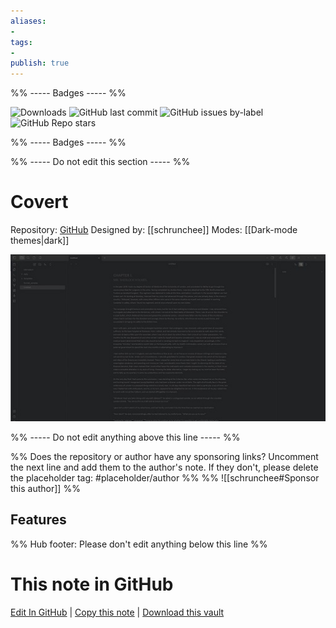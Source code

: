 ```yaml
---
aliases:
- 
tags: 
- 
publish: true
---
```


%% ----- Badges ----- %%

![Downloads](https://img.shields.io/badge/downloads-904-573E7A?style=for-the-badge&logo=)
![GitHub last commit](https://img.shields.io/github/last-commit/schrunchee/obsidian-covert-theme?color=573E7A&label=last%20update&logo=github&style=for-the-badge)
![GitHub issues by-label](https://img.shields.io/github/issues/schrunchee/obsidian-covert-theme/help%20wanted?color=573E7A&logo=github&style=for-the-badge) 
![GitHub Repo stars](https://img.shields.io/github/stars/schrunchee/obsidian-covert-theme?color=573E7A&logo=github&style=for-the-badge)

%% ----- Badges ----- %%

%% ----- Do not edit this section ----- %%

# Covert

Repository: [GitHub](https://github.com/schrunchee/obsidian-covert-theme)
Designed by: [[schrunchee]]
Modes: [[Dark-mode themes|dark]]



![screenshot](https://github.com/schrunchee/obsidian-covert-theme/raw/HEAD/obsidian_covert_theme_sm3.jpg)

%% ----- Do not edit anything above this line ----- %% 

%% Does the repository or author have any sponsoring links? Uncomment the next line and add them to the author's note. If they don't, please delete the placeholder tag: #placeholder/author %%
%% ![[schrunchee#Sponsor this author]] %%


## Features



%% Hub footer: Please don't edit anything below this line %%

# This note in GitHub

<span class="git-footer">[Edit In GitHub](https://github.dev/obsidian-community/obsidian-hub/blob/main/02%20-%20Community%20Expansions/02.05%20All%20Community%20Expansions/Themes/Covert.md "git-hub-edit-note") | [Copy this note](https://raw.githubusercontent.com/obsidian-community/obsidian-hub/main/02%20-%20Community%20Expansions/02.05%20All%20Community%20Expansions/Themes/Covert.md "git-hub-copy-note") | [Download this vault](https://github.com/obsidian-community/obsidian-hub/archive/refs/heads/main.zip "git-hub-download-vault") </span>
